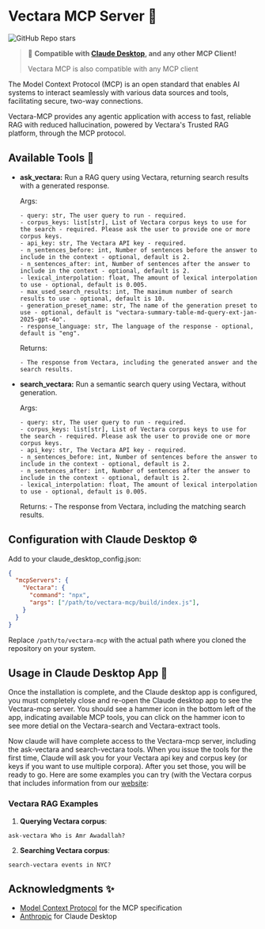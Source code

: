 # Vectara MCP Server 🚀

![GitHub Repo stars](https://img.shields.io/github/stars/Vectara-ai/Vectara-mcp?style=social)

> 🔌 **Compatible with [Claude Desktop](https://claude.ai/desktop), and any other MCP Client!**
>
> Vectara MCP is also compatible with any MCP client
>

The Model Context Protocol (MCP) is an open standard that enables AI systems to interact seamlessly with various data sources and tools, facilitating secure, two-way connections.

Vectara-MCP provides any agentic application with access to fast, reliable RAG with reduced hallucination, powered by Vectara's Trusted RAG platform, through the MCP protocol.

## Available Tools 🔧

- **ask_vectara:**
    Run a RAG query using Vectara, returning search results with a generated response.

    Args:

      - query: str, The user query to run - required.
      - corpus_keys: list[str], List of Vectara corpus keys to use for the search - required. Please ask the user to provide one or more corpus keys. 
      - api_key: str, The Vectara API key - required.
      - n_sentences_before: int, Number of sentences before the answer to include in the context - optional, default is 2.
      - n_sentences_after: int, Number of sentences after the answer to include in the context - optional, default is 2.
      - lexical_interpolation: float, The amount of lexical interpolation to use - optional, default is 0.005.
      - max_used_search_results: int, The maximum number of search results to use - optional, default is 10.
      - generation_preset_name: str, The name of the generation preset to use - optional, default is "vectara-summary-table-md-query-ext-jan-2025-gpt-4o".
      - response_language: str, The language of the response - optional, default is "eng".

    Returns:

      - The response from Vectara, including the generated answer and the search results.

- **search_vectara:**
    Run a semantic search query using Vectara, without generation.

    Args:

      - query: str, The user query to run - required.
      - corpus_keys: list[str], List of Vectara corpus keys to use for the search - required. Please ask the user to provide one or more corpus keys. 
      - api_key: str, The Vectara API key - required.
      - n_sentences_before: int, Number of sentences before the answer to include in the context - optional, default is 2.
      - n_sentences_after: int, Number of sentences after the answer to include in the context - optional, default is 2.
      - lexical_interpolation: float, The amount of lexical interpolation to use - optional, default is 0.005.
    
    Returns:
      - The response from Vectara, including the matching search results.


## Configuration with Claude Desktop ⚙️

Add to your claude_desktop_config.json:

```json
{
  "mcpServers": {
    "Vectara": {
      "command": "npx",
      "args": ["/path/to/vectara-mcp/build/index.js"],
    }
  }
}
```

Replace `/path/to/vectara-mcp` with the actual path where you cloned the repository on your system.

## Usage in Claude Desktop App 🎯

Once the installation is complete, and the Claude desktop app is configured, you must completely close and re-open the Claude desktop app to see the Vectara-mcp server. You should see a hammer icon in the bottom left of the app, indicating available MCP tools, you can click on the hammer icon to see more detial on the Vectara-search and Vectara-extract tools.

Now claude will have complete access to the Vectara-mcp server, including the ask-vectara and search-vectara tools. 
When you issue the tools for the first time, Claude will ask you for your Vectara api key and corpus key (or keys if you want to use multiple corpora). After you set those, you will be ready to go. Here are some examples you can try (with the Vectara corpus that includes information from our [website](https://vectara.com):

### Vectara RAG Examples

1. **Querying Vectara corpus**:
```
ask-vectara Who is Amr Awadallah?
```

2. **Searching Vectara corpus**:
```
search-vectara events in NYC?
```

## Acknowledgments ✨

- [Model Context Protocol](https://modelcontextprotocol.io) for the MCP specification
- [Anthropic](https://anthropic.com) for Claude Desktop

